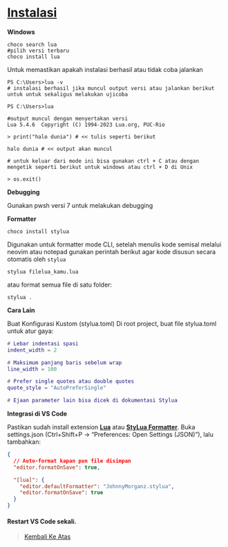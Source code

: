 # [Instalasi][0]

**Windows**

```pwsh
choco search lua
#pilih versi terbaru
choco install lua
```

Untuk memastikan apakah instalasi berhasil atau tidak coba jalankan

```pwsh
PS C:\Users>lua -v
# instalasi berhasil jika muncul output versi atau jalankan berikut untuk untuk sekaligus melakukan ujicoba

PS C:\Users>lua

#output muncul dengan menyertakan versi
Lua 5.4.6  Copyright (C) 1994-2023 Lua.org, PUC-Rio

> print("halo dunia") # << tulis seperti berikut

halo dunia # << output akan muncul

# untuk keluar dari mode ini bisa gunakan ctrl + C atau dengan mengetik seperti berikut untuk windows atau ctrl + D di Unix

> os.exit()
```

**Debugging**

Gunakan pwsh versi 7 untuk melakukan debugging

**Formatter**

```pwsh
choco install stylua
```

Digunakan untuk formatter mode CLI, setelah menulis kode semisal melalui neovim atau notepad gunakan perintah berikut agar kode disusun secara otomatis oleh `stylua`

```shell
stylua filelua_kamu.lua
```

atau format semua file di satu folder:

```shell
stylua .
```

**Cara Lain**

Buat Konfigurasi Kustom (stylua.toml) Di root project, buat file stylua.toml untuk atur gaya:

```lua
# Lebar indentasi spasi
indent_width = 2

# Maksimum panjang baris sebelum wrap
line_width = 100

# Prefer single quotes atau double quotes
quote_style = "AutoPreferSingle"

# Ejaan parameter lain bisa dicek di dokumentasi Stylua
```

**Integrasi di VS Code**

Pastikan sudah install extension **[Lua](https://marketplace.visualstudio.com/items?itemName=sumneko.lua "marketplace.visualstudio.com")** atau **[StyLua Formatter](https://marketplace.visualstudio.com/items?itemName=JohnnyMorganz.stylua "marketplace.visualstudio.com")**. Buka settings.json (Ctrl+Shift+P → “Preferences: Open Settings (JSON)”), lalu tambahkan:

```json
{
  // Auto-format kapan pun file disimpan
  "editor.formatOnSave": true,

  "[lua]": {
    "editor.defaultFormatter": "JohnnyMorganz.stylua",
    "editor.formatOnSave": true
  }
}
```

#### Restart VS Code sekali.

[0]: ../../README.md/#instalasi-lua

> [Kembali Ke Atas](#instalasi)
